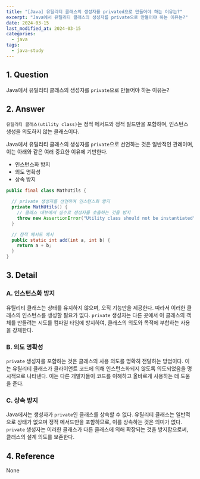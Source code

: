 ```yaml
---
title: "[Java] 유틸리티 클래스의 생성자를 privated으로 만들어야 하는 이유는?"
excerpt: "Java에서 유틸리티 클래스의 생성자를 private으로 만들어야 하는 이유는?"
date: 2024-03-15
last_modified_at: 2024-03-15
categories:
  - java
tags:
  - java-study
---
```


## 1. Question

Java에서 유틸리티 클래스의 생성자를 `private`으로 만들어야 하는 이유는?

## 2. Answer

`유틸리티 클래스(utility class)`는 정적 메서드와 정적 필드만을 포함하며, 인스턴스 생성을 의도하지 않는 클래스이다.

Java에서 유틸리티 클래스의 생성자를 `private`으로 선언하는 것은 일반적인 관례이며, 이는 아래와 같은 여러 중요한 이유에 기반한다.

* 인스턴스화 방지
* 의도 명확성
* 상속 방지

```java
public final class MathUtils {

  // private 생성자를 선언하여 인스턴스화 방지
  private MathUtils() {
    // 클래스 내부에서 실수로 생성자를 호출하는 것을 방지
    throw new AssertionError("Utility class should not be instantiated");
  }

  // 정적 메서드 예시
  public static int add(int a, int b) {
    return a + b;
  }
}
```

## 3. Detail

### A. 인스턴스화 방지

유틸리티 클래스는 상태를 유지하지 않으며, 오직 기능만을 제공한다. 따라서 이러한 클래스의 인스턴스를 생성할 필요가 없다. `private` 생성자는 다른 곳에서 이 클래스의 객체를 만들려는 시도를 컴파일 타임에 방지하여, 클래스의 의도와 목적에 부합하는 사용을 강제한다.

### B. 의도 명확성

`private` 생성자를 포함하는 것은 클래스의 사용 의도를 명확히 전달하는 방법이다. 이는 유틸리티 클래스가 클라이언트 코드에 의해 인스턴스화되지 않도록 의도되었음을 명시적으로 나타낸다. 이는 다른 개발자들이 코드를 이해하고 올바르게 사용하는 데 도움을 준다.

### C. 상속 방지

Java에서는 생성자가 `private`인 클래스를 상속할 수 없다. 유틸리티 클래스는 일반적으로 상태가 없으며 정적 메서드만을 포함하므로, 이를 상속하는 것은 의미가 없다. `private` 생성자는 이러한 클래스가 다른 클래스에 의해 확장되는 것을 방지함으로써, 클래스의 설계 의도를 보존한다.

## 4. Reference

None
